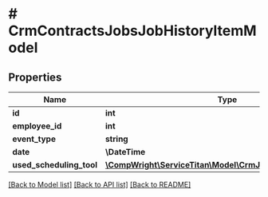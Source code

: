 # # CrmContractsJobsJobHistoryItemModel

## Properties

Name | Type | Description | Notes
------------ | ------------- | ------------- | -------------
**id** | **int** |  |
**employee_id** | **int** |  | [optional]
**event_type** | **string** |  |
**date** | **\DateTime** |  |
**used_scheduling_tool** | [**\CompWright\ServiceTitan\Model\CrmJobsJobSchedulingTool**](CrmJobsJobSchedulingTool.md) |  |

[[Back to Model list]](../../README.md#models) [[Back to API list]](../../README.md#endpoints) [[Back to README]](../../README.md)
